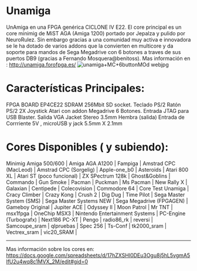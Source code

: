 # Unamiga
UnAmiga en una FPGA genérica CICLONE IV E22. El core principal es un core minimig de MiST AGA (Amiga 1200) portado por Jepalza y pulido por NeuroRulez. Sin embargo gracias a una comunidad muy activa e innovadora se le ha dotado de varios addons que la convierten en multicore y da soporte para mandos de Sega Megadrive con 6 botones a traves de sus puertos DB9 (gracias a Fernando Mosquera@benitoss).
Mas información en : http://unamiga.forofpga.es/
![unamiga+MC+6buttonMOd webjpg](https://user-images.githubusercontent.com/31018768/70292395-761cd100-17de-11ea-8bc8-ab6f4c972f87.jpg)

# Características Principales:

FPGA BOARD EP4CE22
SDRAM 256Mbit
SD socket.
Teclado PS/2
Ratón PS/2
2X Joystick Atari con addon Megadrive 6 Botones.
Entrada JTAG para USB Blaster.
Salida VGA
Jacket Stereo 3.5mm Hembra (salida)
Entrada de Corrriente 5V , microUSB y jack 5.5mm X 2.1mm

# Cores Disponibles ( y subiendo):

Minimig Amiga 500/600 |
Amiga AGA A1200 |
Fampiga |
Amstrad CPC (MacLeod) |
Amstrad CPC (Sorgelig) |
Apple-one_b0 |
Asteroids |
Atari 800 XL |
Atari ST (poco funcional) |
ZX SPectrum 128k |
Ghost&Goblins |
Commando |
Gun Smoke |
Pacman |
Puckman |
Ms Pacman |
New Rally X |
Galaxian |
Centipede |
Colecovision |
Commodore 64 |
Core Test Unamiga |
Cracy Climber |
Crazy Kong |
Crush 2 |
Dig Dug |
Time Pilot |
Sega Master System (SMS) |
Sega Master Systems NEW |
Sega Megadrive (FPGAGEN) |
Gameboy Original |
Jupiter ACE |
Odyssey II |
Moon Patrol |
Mr TNT |
msx1fpga |
OneChip MSX3 |
Nintendo Entertainment Systems |
PC-Engine (Turbografx) |
Next186 PC-XT |
Pengo |
radio86_rk |
reversi |
Samcoupe_sram |
qlpruebas |
Spec 256 |
Ts-Conf |
tk2000_sram |
Vectrex_sram |
vic20_SRAM |
___________________________________________________________________________
Mas información sobre los cores en:
https://docs.google.com/spreadsheets/d/17hZXSHI0DEu3Ogu8j5hL5vgmA5lfU2u4wq8c1MVX_2M/edit#gid=0

